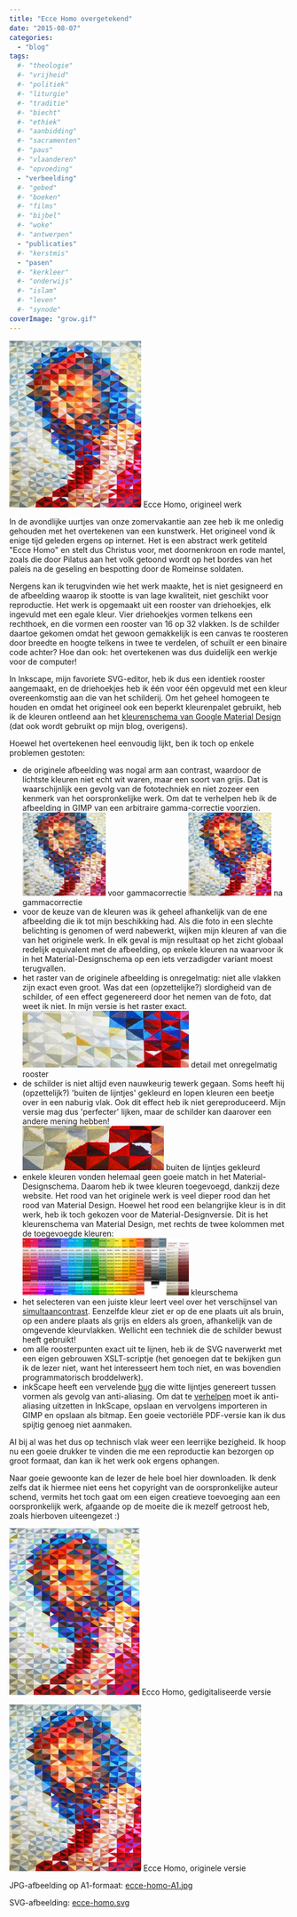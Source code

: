 ```yaml
---
title: "Ecce Homo overgetekend"
date: "2015-08-07"
categories: 
  - "blog"
tags:
  #- "theologie"
  #- "vrijheid"
  #- "politiek"
  #- "liturgie"
  #- "traditie"
  #- "biecht"
  #- "ethiek"
  #- "aanbidding"
  #- "sacramenten"
  #- "paus"
  #- "vlaanderen"
  #- "opvoeding"
  - "verbeelding"
  #- "gebed"
  #- "boeken"
  #- "films"
  #- "bijbel"
  #- "woke"
  #- "antwerpen"
  - "publicaties"
  #- "kerstmis"
  - "pasen"
  #- "kerkleer"
  #- "onderwijs"
  #- "islam"
  #- "leven"
  #- "synode"
coverImage: "grow.gif"
---
```


[![Ecce Homo, origineel werk](images/ecce-homo-238x300.jpg)](images/ecce-homo.jpg) Ecce Homo, origineel werk

In de avondlijke uurtjes van onze zomervakantie aan zee heb ik me onledig gehouden met het overtekenen van een kunstwerk. Het origineel vond ik enige tijd geleden ergens op internet. Het is een abstract werk getiteld "Ecce Homo" en stelt dus Christus voor, met doornenkroon en rode mantel, zoals die door Pilatus aan het volk getoond wordt op het bordes van het paleis na de geseling en bespotting door de Romeinse soldaten.

Nergens kan ik terugvinden wie het werk maakte, het is niet gesigneerd en de afbeelding waarop ik stootte is van lage kwaliteit, niet geschikt voor reproductie. Het werk is opgemaakt uit een rooster van driehoekjes, elk ingevuld met een egale kleur. Vier driehoekjes vormen telkens een rechthoek, en die vormen een rooster van 16 op 32 vlakken. Is de schilder daartoe gekomen omdat het gewoon gemakkelijk is een canvas te roosteren door breedte en hoogte telkens in twee te verdelen, of schuilt er een binaire code achter? Hoe dan ook: het overtekenen was dus duidelijk een werkje voor de computer!

In Inkscape, mijn favoriete SVG-editor, heb ik dus een identiek rooster aangemaakt, en de driehoekjes heb ik één voor één opgevuld met een kleur overeenkomstig aan die van het schilderij. Om het geheel homogeen te houden en omdat het origineel ook een beperkt kleurenpalet gebruikt, heb ik de kleuren ontleend aan het [kleurenschema van Google Material Design](http://www.google.com/design/spec/style/color.html# "Google Material Design") (dat ook wordt gebruikt op mijn blog, overigens).

Hoewel het overtekenen heel eenvoudig lijkt, ben ik toch op enkele problemen gestoten:

- de originele afbeelding was nogal arm aan contrast, waardoor de lichtste kleuren niet echt wit waren, maar een soort van grijs. Dat is waarschijnlijk een gevolg van de fototechniek en niet zozeer een kenmerk van het oorspronkelijke werk. Om dat te verhelpen heb ik de afbeelding in GIMP van een arbitraire gamma-correctie voorzien.  
    [![voor gammacorrectie](images/ecce-homo-origineel-voor-gammacorrectie-150x150.jpg)](images/ecce-homo-origineel-voor-gammacorrectie.jpg) voor gammacorrectie
    [![na gammacorrectie](images/ecce-homo-150x150.jpg)](images/ecce-homo.jpg) na gammacorrectie
- voor de keuze van de kleuren was ik geheel afhankelijk van de ene afbeelding die ik tot mijn beschikking had. Als die foto in een slechte belichting is genomen of werd nabewerkt, wijken mijn kleuren af van die van het originele werk. In elk geval is mijn resultaat op het zicht globaal redelijk equivalent met de afbeelding, op enkele kleuren na waarvoor ik in het Material-Designschema op een iets verzadigder variant moest terugvallen.
- het raster van de originele afbeelding is onregelmatig: niet alle vlakken zijn exact even groot. Was dat een (opzettelijke?) slordigheid van de schilder, of een effect gegenereerd door het nemen van de foto, dat weet ik niet. In mijn versie is het raster exact.  
    ![detail met onregelmatig rooster](images/ecce-homo-golving-300x102.jpg) detail met onregelmatig rooster
- de schilder is niet altijd even nauwkeurig tewerk gegaan. Soms heeft hij (opzettelijk?) 'buiten de lijntjes' gekleurd en lopen kleuren een beetje over in een naburig vlak. Ook dit effect heb ik niet gereproduceerd. Mijn versie mag dus 'perfecter' lijken, maar de schilder kan daarover een andere mening hebben!  
    ![buiten de lijntjes gekleurd](images/ecce-homo-buiten-de-lijntjes.jpg) buiten de lijntjes gekleurd
- enkele kleuren vonden helemaal geen goeie match in het Material-Designschema. Daarom heb ik twee kleuren toegevoegd, dankzij deze website. Het rood van het originele werk is veel dieper rood dan het rood van Material Design. Hoewel het rood een belangrijke kleur is in dit werk, heb ik toch gekozen voor de Material-Designversie. Dit is het kleurenschema van Material Design, met rechts de twee kolommen met de toegevoegde kleuren:  
    ![kleurschema](images/kleuren-300x103.png) kleurschema
- het selecteren van een juiste kleur leert veel over het verschijnsel van [simultaancontrast](https://nl.wikipedia.org/wiki/Kleurcontrast#Simultaancontrast). Eenzelfde kleur ziet er op de ene plaats uit als bruin, op een andere plaats als grijs en elders als groen, afhankelijk van de omgevende kleurvlakken. Wellicht een techniek die de schilder bewust heeft gebruikt!
- om alle roosterpunten exact uit te lijnen, heb ik de SVG naverwerkt met een eigen gebrouwen XSLT-scriptje (het genoegen dat te bekijken gun ik de lezer niet, want het interesseert hem toch niet, en was bovendien programmatorisch broddelwerk).
- inkScape heeft een vervelende [bug](https://bugs.launchpad.net/inkscape/+bug/180612) die witte lijntjes genereert tussen vormen als gevolg van anti-aliasing. Om dat te [verhelpen](http://graphicdesign.stackexchange.com/a/50850) moet ik anti-aliasing uitzetten in InkScape, opslaan en vervolgens importeren in GIMP en opslaan als bitmap. Een goeie vectoriële PDF-versie kan ik dus spijtig genoeg niet aanmaken.

Al bij al was het dus op technisch vlak weer een leerrijke bezigheid. Ik hoop nu een goeie drukker te vinden die me een reproductie kan bezorgen op groot formaat, dan kan ik het werk ook ergens ophangen.

Naar goeie gewoonte kan de lezer de hele boel hier downloaden. Ik denk zelfs dat ik hiermee niet eens het copyright van de oorspronkelijke auteur schend, vermits het toch gaat om een eigen creatieve toevoeging aan een oorspronkelijk werk, afgaande op de moeite die ik mezelf getroost heb, zoals hierboven uiteengezet :)

![Ecco Homo, gedigitaliseerde versie](images/ecce-homo-by-xslt-antialiasing-disabled-and-cropped-235x300.jpg) Ecco Homo, gedigitaliseerde versie

![Ecce Homo, originele versie](images/ecce-homo-238x300.jpg) Ecce Homo, originele versie

JPG-afbeelding op A1-formaat: [ecce-homo-A1.jpg](images/ecce-homo-A1.jpg)

SVG-afbeelding: [ecce-homo.svg](ecce-homo-A1.svg)

